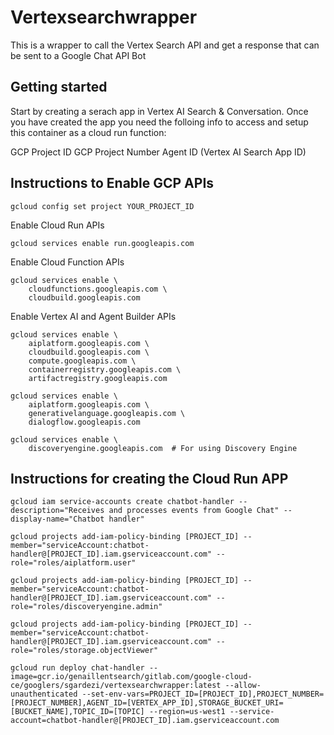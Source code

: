 # Vertexsearchwrapper

This is a wrapper to call the Vertex Search API and get a response that can be sent to a Google Chat API Bot

## Getting started

Start by creating a serach app in Vertex AI Search & Conversation. Once you have created the app you need the folloing
info to access and setup this container as a cloud run function:

GCP Project ID
GCP Project Number
Agent ID (Vertex AI Search App ID)


## Instructions to Enable GCP APIs

```
gcloud config set project YOUR_PROJECT_ID
```

Enable Cloud Run APIs
```
gcloud services enable run.googleapis.com
```

Enable Cloud Function APIs
```
gcloud services enable \
    cloudfunctions.googleapis.com \
    cloudbuild.googleapis.com
```


Enable Vertex AI and Agent Builder APIs
```
gcloud services enable \
    aiplatform.googleapis.com \
    cloudbuild.googleapis.com \
    compute.googleapis.com \
    containerregistry.googleapis.com \
    artifactregistry.googleapis.com
```

```
gcloud services enable \
    aiplatform.googleapis.com \
    generativelanguage.googleapis.com \
    dialogflow.googleapis.com  
```

```
gcloud services enable \
    discoveryengine.googleapis.com  # For using Discovery Engine
```



## Instructions for creating the Cloud Run APP
```
gcloud iam service-accounts create chatbot-handler --description="Receives and processes events from Google Chat" --display-name="Chatbot handler"
```
```
gcloud projects add-iam-policy-binding [PROJECT_ID] --member="serviceAccount:chatbot-handler@[PROJECT_ID].iam.gserviceaccount.com" --role="roles/aiplatform.user"

gcloud projects add-iam-policy-binding [PROJECT_ID] --member="serviceAccount:chatbot-handler@[PROJECT_ID].iam.gserviceaccount.com" --role="roles/discoveryengine.admin"

gcloud projects add-iam-policy-binding [PROJECT_ID] --member="serviceAccount:chatbot-handler@[PROJECT_ID].iam.gserviceaccount.com" --role="roles/storage.objectViewer"
```
```
gcloud run deploy chat-handler --image=gcr.io/genaillentsearch/gitlab.com/google-cloud-ce/googlers/sgardezi/vertexsearchwrapper:latest --allow-unauthenticated --set-env-vars=PROJECT_ID=[PROJECT_ID],PROJECT_NUMBER=[PROJECT_NUMBER],AGENT_ID=[VERTEX_APP_ID],STORAGE_BUCKET_URI=[BUCKET_NAME],TOPIC_ID=[TOPIC] --region=us-west1 --service-account=chatbot-handler@[PROJECT_ID].iam.gserviceaccount.com
```
